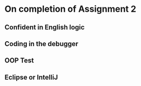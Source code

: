 # On completion of Assignment 2

## Confident in English logic

## Coding in the debugger

## OOP Test

## Eclipse or IntelliJ